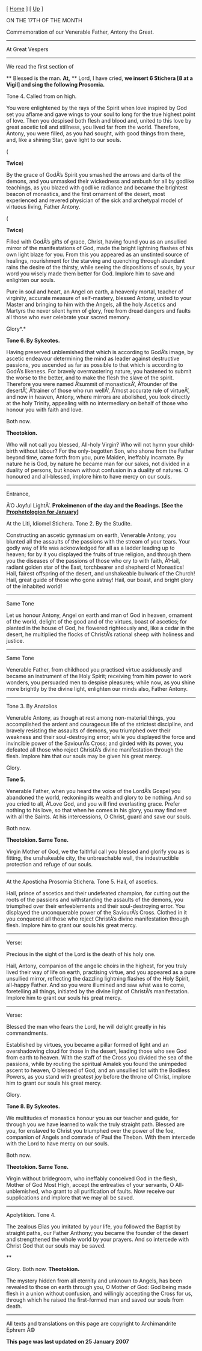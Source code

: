 \[ [Home](index.md) \] \[ [Up](17%20January.md) \]

ON THE 17TH OF THE MONTH

Commemoration of our Venerable Father, Antony the Great.

****

At Great Vespers

****

We read the first section of

** Blessed is the man. **At,** ** Lord, I have cried, **we insert 6 Stichera \[8 at a Vigil\] and sing the following Prosomia.**

Tone 4. Called from on high.

You were enlightened by the rays of the Spirit when love inspired by God set you aflame and gave wings to your soul to long for the true highest point of love. Then you despised both flesh and blood and, united to this love by great ascetic toil and stillness, you lived far from the world. Therefore, Antony, you were filled, as you had sought, with good things from there, and, like a shining Star, gave light to our souls.

(

**Twice**)

By the grace of GodÂ’s Spirit you smashed the arrows and darts of the demons, and you unmasked their wickedness and ambush for all by godlike teachings, as you blazed with godlike radiance and became the brightest beacon of monastics, and the first ornament of the desert, most experienced and revered physician of the sick and archetypal model of virtuous living, Father Antony.

(

**Twice**)

Filled with GodÂ’s gifts of grace, Christ, having found you as an unsullied mirror of the manifestations of God, made the bright lightning flashes of his own light blaze for you. From this you appeared as an unstinted source of healings, nourishment for the starving and quenching through abundant rains the desire of the thirsty, while seeing the dispositions of souls, by your word you wisely made them better for God. Implore him to save and enlighten our souls.

Pure in soul and heart, an Angel on earth, a heavenly mortal, teacher of virginity, accurate measure of self-mastery, blessed Antony, united to your Master and bringing to him with the Angels, all the holy Ascetics and Martyrs the never silent hymn of glory, free from dread dangers and faults all those who ever celebrate your sacred memory.

Glory*.*

**Tone 6. By Sykeotes.**

Having preserved unblemished that which is according to GodÂ’s image, by ascetic endeavour determining the mind as leader against destructive passions, you ascended as far as possible to that which is according to GodÂ’s likeness. For bravely overmastering nature, you hastened to submit the worse to the better, and to make the flesh the slave of the spirit. Therefore you were named Â‘summit of monasticsÂ’, Â‘founder of the desertÂ’, Â‘trainer of those who run wellÂ’, Â‘most accurate rule of virtueÂ’, and now in heaven, Antony, where mirrors are abolished, you look directly at the holy Trinity, appealing with no intermediary on behalf of those who honour you with faith and love.

Both now.

**Theotokion.**

Who will not call you blessed, All-holy Virgin? Who will not hymn your child-birth without labour? For the only-begotten Son, who shone from the Father beyond time, came forth from you, pure Maiden, ineffably incarnate. By nature he is God, by nature he became man for our sakes, not divided in a duality of persons, but known without confusion in a duality of natures. O honoured and all-blessed, implore him to have mercy on our souls.

****

Entrance,

Â‘O Joyful LightÂ’. **Prokeimenon of the day and the Readings. \[See the [Prophetologion for January](readings_for_january.md)\]**

At the Liti, Idiomel Stichera.
Tone 2. By the Studite.

Constructing an ascetic gymnasium on earth, Venerable Antony, you blunted all the assaults of the passions with the stream of your tears. Your godly way of life was acknowledged for all as a ladder leading up to heaven; for by it you displayed the fruits of true religion, and through them you the diseases of the passions of those who cry to with faith, Â‘Hail, radiant golden star of the East, torchbearer and shepherd of Monastics! Hail, fairest offspring of the desert, and unshakeable bulwark of the Church! Hail, great guide of those who gone astray! Hail, our boast, and bright glory of the inhabited world!

****

Same Tone

Let us honour Antony, Angel on earth and man of God in heaven, ornament of the world, delight of the good and of the virtues, boast of ascetics; for planted in the house of God, he flowered righteously and, like a cedar in the desert, he multiplied the flocks of ChristÂ’s rational sheep with holiness and justice.

****

Same Tone

Venerable Father, from childhood you practised virtue assiduously and became an instrument of the Holy Spirit; receiving from him power to work wonders, you persuaded men to despise pleasures; while now, as you shine more brightly by the divine light, enlighten our minds also, Father Antony.

****

Tone 3. By Anatolios

Venerable Antony, as though at rest among non-material things, you accomplished the ardent and courageous life of the strictest discipline, and bravely resisting the assaults of demons, you triumphed over their weakness and their soul-destroying error; while you displayed the force and invincible power of the SaviourÂ’s Cross; and girded with its power, you defeated all those who reject ChristÂ’s divine manifestation through the flesh. Implore him that our souls may be given his great mercy.

Glory.

**Tone 5.**

Venerable Father, when you heard the voice of the LordÂ’s Gospel you abandoned the world, reckoning its wealth and glory to be nothing. And so you cried to all, Â‘Love God, and you will find everlasting grace. Prefer nothing to his love, so that when he comes in his glory, you may find rest with all the Saints. At his intercessions, O Christ, guard and save our souls.

Both now.

**Theotokion. Same Tone.**

Virgin Mother of God, we the faithful call you blessed and glorify you as is fitting, the unshakeable city, the unbreachable wall, the indestructible protection and refuge of our souls.

****

At the Aposticha Prosomia Stichera.
Tone 5. Hail, of ascetics.

Hail, prince of ascetics and their undefeated champion, for cutting out the roots of the passions and withstanding the assaults of the demons, you triumphed over their enfeeblements and their soul-destroying error. You displayed the unconquerable power of the SaviourÂ’s Cross. Clothed in it you conquered all those who reject ChristÂ’s divine manifestation through flesh. Implore him to grant our souls his great mercy.

****

Verse:

Precious in the sight of the Lord is the death of his holy one.

Hail, Antony, companion of the angelic choirs in the highest, for you truly lived their way of life on earth, practising virtue, and you appeared as a pure unsullied mirror, reflecting the dazzling lightning flashes of the Holy Spirit, all-happy Father. And so you were illumined and saw what was to come, foretelling all things, initiated by the divine light of ChristÂ’s manifestation. Implore him to grant our souls his great mercy.

****

Verse:

Blessed the man who fears the Lord, he will delight greatly in his commandments.

Established by virtues, you became a pillar formed of light and an overshadowing cloud for those in the desert, leading those who see God from earth to heaven. With the staff of the Cross you divided the sea of the passions, while by routing the spiritual Amalek you found the unimpeded ascent to heaven, O blessed of God, and an unsullied lot with the Bodiless Powers, as you stand with greatest joy before the throne of Christ, implore him to grant our souls his great mercy.

Glory.

**Tone 8. By Sykeotes.**

We multitudes of monastics honour you as our teacher and guide, for through you we have learned to walk the truly straight path. Blessed are you, for enslaved to Christ you triumphed over the power of the foe, companion of Angels and comrade of Paul the Theban. With them intercede with the Lord to have mercy on our souls.

Both now.

**Theotokion. Same Tone.**

Virgin without bridegroom, who ineffably conceived God in the flesh, Mother of God Most High, accept the entreaties of your servants, O All-unblemished, who grant to all purification of faults. Now receive our supplications and implore that we may all be saved.

****

Apolytikion. Tone 4.

The zealous Elias you imitated by your life, you followed the Baptist by straight paths, our Father Anthony; you became the founder of the desert and strengthened the whole world by your prayers. And so intercede with Christ God that our souls may be saved.

**

Glory. Both now. **Theotokion.**

The mystery hidden from all eternity and unknown to Angels, has been revealed to those on earth through you, O Mother of God: God being made flesh in a union without confusion, and willingly accepting the Cross for us, through which he raised the first-formed man and saved our souls from death.

------------------------------------------------------------------------

All texts and translations on this page are copyright to
Archimandrite Ephrem Â©

**This page was last updated on 25 January 2007**
